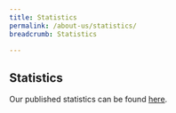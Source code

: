 ```yaml
---
title: Statistics
permalink: /about-us/statistics/
breadcrumb: Statistics

---
```


## Statistics

Our published statistics can be found [here](https://data.gov.sg/).<br>
